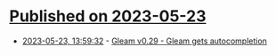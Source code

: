 # [Published on 2023-05-23](index.md)

* [2023-05-23, 13:59:32](https://lobste.rs/s/g9powf/gleam_v0_29_gleam_gets_autocompletion) - [Gleam v0.29 - Gleam gets autocompletion](https://gleam.run/news/v0.29-gleam-gets-autocompletion/)
